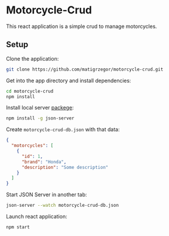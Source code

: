 # Motorcycle-Crud
  
This react application is a simple crud to manage motorcycles.
  
## Setup
  
Clone the application:
  
```bash
git clone https://github.com/matigrzegor/motorcycle-crud.git
```
  
Get into the app directory and install dependencies:
  
```bash
cd motorcycle-crud
npm install
```
  
Install local server [packege](https://github.com/typicode/json-server):
  
```bash
npm install -g json-server
```
  
Create `motorcycle-crud-db.json` with that data:
  
```json
{
  "motorcycles": [
    {
      "id": 1,
      "brand": "Honda",
      "description": "Some description"
    }
  ]
}
```
  
Start JSON Server in another tab:
  
```bash
json-server --watch motorcycle-crud-db.json
```
  
Launch react application:
  
```bash
npm start
```
